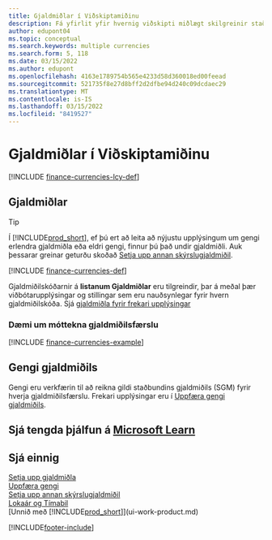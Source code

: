 ```yaml
---
title: Gjaldmiðlar í Viðskiptamiðinu
description: Fá yfirlit yfir hvernig viðskipti miðlægt skilgreinir staðbundinn gjaldmiðil þinn á móti þeim erlenda gjaldmiðli sem þú átt viðskipti við.
author: edupont04
ms.topic: conceptual
ms.search.keywords: multiple currencies
ms.search.form: 5, 118
ms.date: 03/15/2022
ms.author: edupont
ms.openlocfilehash: 4163e1789754b565e4233d58d360018ed00feead
ms.sourcegitcommit: 521735f8e27d8bff2d2dfbe94d240c09dcdaec29
ms.translationtype: MT
ms.contentlocale: is-IS
ms.lasthandoff: 03/15/2022
ms.locfileid: "8419527"
---
```

# <a name="currencies-in-business-central"></a>Gjaldmiðlar í Viðskiptamiðinu

[!INCLUDE [finance-currencies-lcy-def](includes/finance-currencies-lcy-def.md)]

## <a name="currencies"></a>Gjaldmiðlar

> [!TIP]  
> Í [!INCLUDE[prod_short](includes/prod_short.md)], ef þú ert að leita að nýjustu upplýsingum um gengi erlendra gjaldmiðla eða eldri gengi, finnur þú það undir gjaldmiðli. Auk þessarar greinar geturðu skoðað [Setja upp annan skýrslugjaldmiðil](finance-how-setup-additional-currencies.md).

[!INCLUDE [finance-currencies-def](includes/finance-currencies-def.md)]

Gjaldmiðilskóðarnir á **listanum Gjaldmiðlar** eru tilgreindir, þar á meðal þær viðbótarupplýsingar og stillingar sem eru nauðsynlegar fyrir hvern gjaldmiðilskóða. Sjá [gjaldmiðla fyrir frekari upplýsingar](finance-set-up-currencies.md#curr)

### <a name="example-of-a-receivable-currency-transaction"></a>Dæmi um móttekna gjaldmiðilsfærslu

[!INCLUDE [finance-currencies-example](includes/finance-currencies-example.md)]

## <a name="exchange-rates"></a>Gengi gjaldmiðils

Gengi eru verkfærin til að reikna gildi staðbundins gjaldmiðils (SGM) fyrir hverja gjaldmiðilsfærslu. Frekari upplýsingar eru í [Uppfæra gengi gjaldmiðils](finance-how-update-currencies.md).  

## <a name="see-related-training-at-microsoft-learn"></a>Sjá tengda þjálfun á [Microsoft Learn](/learn/paths/use-multiple-currencies-dynamics-365-business-central/)

## <a name="see-also"></a>Sjá einnig

[Setja upp gjaldmiðla](finance-set-up-currencies.md)  
[Uppfæra gengi](finance-how-update-currencies.md)  
[Setja upp annan skýrslugjaldmiðil](finance-how-setup-additional-currencies.md)  
[Lokaár og Tímabil](year-close-years-periods.md)  
[Unnið með [!INCLUDE[prod_short](includes/prod_short.md)]](ui-work-product.md)


[!INCLUDE[footer-include](includes/footer-banner.md)]

